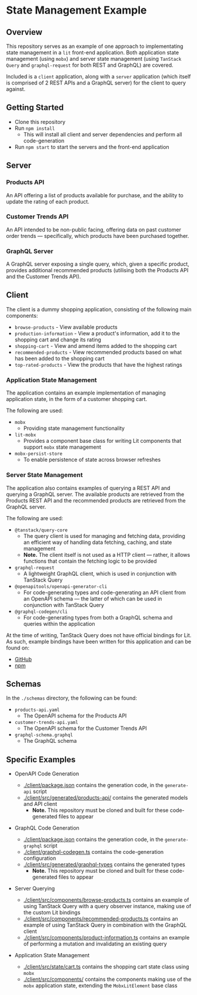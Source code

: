 # State Management Example

## Overview

This repository serves as an example of one approach to implementating state management in a `lit` front-end application. Both application state management (using `mobx`) and server state management (using `TanStack Query` and `graphql-request` for both REST and GraphQL) are covered.

Included is a `client` application, along with a `server` application (which itself is comprised of 2 REST APIs and a GraphQL server) for the client to query against.

## Getting Started

- Clone this repository
- Run `npm install`
  - This will install all client and server dependencies and perform all code-generation
- Run `npm start` to start the servers and the front-end application

## Server

### Products API

An API offering a list of products available for purchase, and the ability to update the rating of each product.

### Customer Trends API

An API intended to be non-public facing, offering data on past customer order trends — specifically, which products have been purchased together.

### GraphQL Server

A GraphQL server exposing a single query, which, given a specific product, provides additional recommended products (utilising both the Products API and the Customer Trends API).

## Client

The client is a dummy shopping application, consisting of the following main components:
- `browse-products` - View available products
- `production-information` - View a product's information, add it to the shopping cart and change its rating
- `shopping-cart` - View and amend items added to the shopping cart
- `recommended-products` - View recommended products based on what has been added to the shopping cart
- `top-rated-products` - View the products that have the highest ratings
 
### Application State Management

The application contains an example implementation of managing application state, in the form of a customer shopping cart.

The following are used:

- `mobx`
  - Providing state management functionality
- `lit-mobx`
  - Provides a component base class for writing Lit components that support `mobx` state management
- `mobx-persist-store`
  - To enable persistence of state across browser refreshes

### Server State Management

The application also contains examples of querying a REST API and querying a GraphQL server. The available products are retrieved from the Products REST API and the recommended products are retrieved from the GraphQL server.

The following are used:

- `@tanstack/query-core`
  - The query client is used for managing and fetching data, providing an efficient way of handling data fetching, caching, and state management
  - **Note.** The client itself is not used as a HTTP client — rather, it allows functions that contain the fetching logic to be provided
- `graphql-request`
  - A lightweight GraphQL client, which is used in conjunction with TanStack Query
- `@openapitools/openapi-generator-cli`
  - For code-generating types and code-generating an API client from an OpenAPI schema — the latter of which can be used in conjunction with TanStack Query
- `@graphql-codegen/cli`
  - For code-generating types from both a GraphQL schema and queries within the application

At the time of writing, TanStack Query does not have official bindings for Lit. As such, example bindings have been written for this application and can be found on:
- [GitHub](https://github.com/Aqovia/query/tree/lit-query/packages/lit-query)
- [npm](https://www.npmjs.com/package/@aqovia/lit-query?activeTab=versions)

## Schemas

In the `./schemas` directory, the following can be found:

- `products-api.yaml`
  - The OpenAPI schema for the Products API
- `customer-trends-api.yaml`
  - The OpenAPI schema for the Customer Trends API
- `graphql-schema.graphql`
  - The GraphQL schema

## Specific Examples

- OpenAPI Code Generation

  - [./client/package.json](./client/package.json) contains the generation code, in the `generate-api` script
  - [./client/src/generated/products-api/](./client/src/generated/products-api/) contains the generated models and API client 
    - **Note.** This repository must be cloned and built for these code-generated files to appear

- GraphQL Code Generation

  - [./client/package.json](./client/package.json) contains the generation code, in the `generate-graphql` script
  - [./client/graphql-codegen.ts](./client/graphql-codegen.ts) contains the code-generation configuration
  - [./client/src/generated/graphql-types](./client/src/generated/graphql-types) contains the generated types
    - **Note.** This repository must be cloned and built for these code-generated files to appear

- Server Querying

  - [./client/src/components/browse-products.ts](./client/src/components/browse-products.ts) contains an example of using TanStack Query with a query observer instance, making use of the custom Lit bindings
  - [./client/src/components/recommended-products.ts](./client/src/components/recommended-products.ts) contains an example of using TanStack Query in combination with the GraphQL client
  - [./client/src/components/product-information.ts](./client/src/components/product-information.ts) contains an example of performing a mutation and invalidating an existing query

- Application State Management
  - [./client/src/state/cart.ts](./client/src/state/cart.ts) contains the shopping cart state class using `mobx`
  - [./client/src/components/](./client/src/components/) contains the components making use of the `mobx` application state, extending the `MobxLitElement` base class
